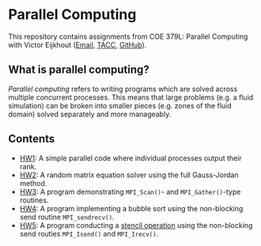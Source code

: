 # Parallel Computing

This repository contains assignments from COE 379L: Parallel Computing with Victor Eijkhout ([Email](mailto:eijkhout@tacc.utexas.edu), [TACC](https://tacc.utexas.edu/about/staff-directory/victor-eijkhout/), [GitHub](https://github.com/VictorEijkhout)).

## What is parallel computing?

*Parallel computing* refers to writing programs which are solved across multiple concurrent processes. This means that large problems (e.g. a fluid simulation) can be broken into smaller pieces (e.g. zones of the fluid domain) solved separately and more manageably.

## Contents

- [HW1](/HW1): A simple parallel code where individual processes output their rank.
- [HW2](/HW2): A random matrix equation solver using the full Gauss-Jordan method.
- [HW3](/HW3): A program demonstrating `MPI_Scan()`- and `MPI_Gather()`-type routines.
- [HW4](/HW4): A program implementing a bubble sort using the non-blocking send routine `MPI_sendrecv()`.
- [HW5](/HW5): A program conducting a [stencil operation](https://en.wikipedia.org/wiki/Iterative_Stencil_Loops) using the non-blocking send routies `MPI_Isend()` and `MPI_Irecv()`.

